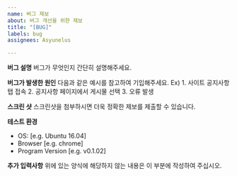 ```yaml
---
name: 버그 제보
about: 버그 개선을 위한 제보
title: "[BUG]"
labels: bug
assignees: Asyunelus

---
```


**버그 설명**
버그가 무엇인지 간단히 설명해주세요.


**버그가 발생한 원인**
다음과 같은 예시를 참고하여 기입해주세요.
Ex) 1. 사이트 공지사항 탭 접속
2. 공지사항 페이지에서 게시물 선택
3. 오류 발생


**스크린 샷**
스크린샷을 첨부하시면 더욱 정확한 제보를 제출할 수 있습니다.


**테스트 환경**
 - OS: [e.g. Ubuntu 16.04]
 - Browser [e.g. chrome]
 - Program Version [e.g. v0.1.02]


**추가 입력사항**
위에 있는 양식에 해당하지 않는 내용은 이 부분에 작성하여 주십시오.
